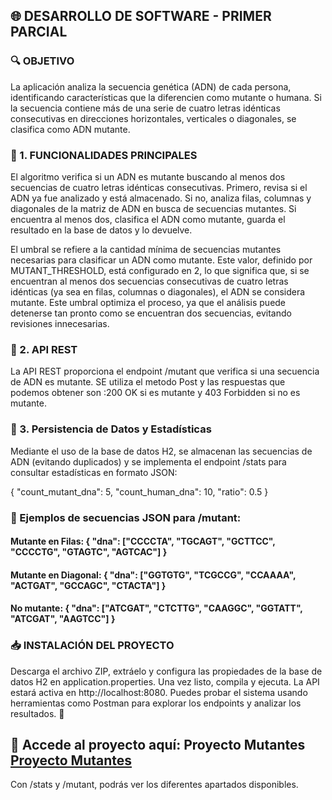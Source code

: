 ## 🌐 DESARROLLO DE SOFTWARE - PRIMER PARCIAL

### 🔍 OBJETIVO
La aplicación analiza la secuencia genética (ADN) de cada persona, identificando características que la diferencien como mutante o humana. Si la secuencia contiene más de una serie de cuatro letras idénticas consecutivas en direcciones horizontales, verticales o diagonales, se clasifica como ADN mutante.

### 🧬 1. FUNCIONALIDADES PRINCIPALES
El algoritmo verifica si un ADN es mutante buscando al menos dos secuencias de cuatro letras idénticas consecutivas. Primero, revisa si el ADN ya fue analizado y está almacenado. Si no, analiza filas, columnas y diagonales de la matriz de ADN en busca de secuencias mutantes. Si encuentra al menos dos, clasifica el ADN como mutante, guarda el resultado en la base de datos y lo devuelve.

El umbral se refiere a la cantidad mínima de secuencias mutantes necesarias para clasificar un ADN como mutante. Este valor, definido por MUTANT_THRESHOLD, está configurado en 2, lo que significa que, si se encuentran al menos dos secuencias consecutivas de cuatro letras idénticas (ya sea en filas, columnas o diagonales), el ADN se considera mutante. Este umbral optimiza el proceso, ya que el análisis puede detenerse tan pronto como se encuentran dos secuencias, evitando revisiones innecesarias.


### 🧬 2. API REST
La API REST proporciona el endpoint /mutant que verifica si una secuencia de ADN es mutante.
SE utiliza el metodo Post y las respuestas que podemos obtener son :200 OK si es mutante y 403 Forbidden si no es mutante.


### 🧬 3. Persistencia de Datos y Estadísticas
Mediante el uso de la base de datos H2, se almacenan las secuencias de ADN (evitando duplicados) y se implementa el endpoint /stats para consultar estadísticas en formato JSON:

{
  "count_mutant_dna": 5,
  "count_human_dna": 10,
  "ratio": 0.5
}


### 🧬 Ejemplos de secuencias JSON para /mutant:

#### Mutante en Filas: { "dna": ["CCCCTA", "TGCAGT", "GCTTCC", "CCCCTG", "GTAGTC", "AGTCAC"] }

#### Mutante en Diagonal: { "dna": ["GGTGTG", "TCGCCG", "CCAAAA", "ACTGAT", "GCCAGC", "CTACTA"] }

#### No mutante: { "dna": ["ATCGAT", "CTCTTG", "CAAGGC", "GGTATT", "ATCGAT", "AAGTCC"] }


### 📥 INSTALACIÓN DEL PROYECTO
Descarga el archivo ZIP, extráelo y configura las propiedades de la base de datos H2 en application.properties. Una vez listo, compila y ejecuta. La API estará activa en http://localhost:8080. Puedes probar el sistema usando herramientas como Postman para explorar los endpoints y analizar los resultados. 🎯

## 🔗 Accede al proyecto aquí: Proyecto Mutantes [Proyecto Mutantes](https://parcialmutantes-h5pz.onrender.com)<br>
 Con /stats y  /mutant, podrás ver los diferentes apartados disponibles.
